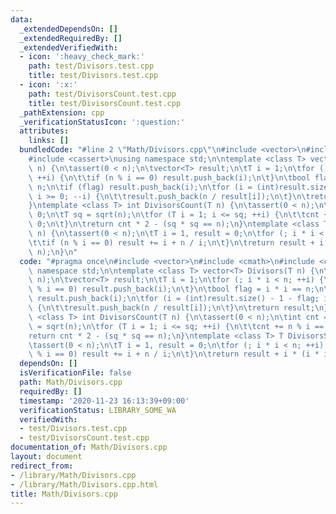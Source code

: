 ```yaml
---
data:
  _extendedDependsOn: []
  _extendedRequiredBy: []
  _extendedVerifiedWith:
  - icon: ':heavy_check_mark:'
    path: test/Divisors.test.cpp
    title: test/Divisors.test.cpp
  - icon: ':x:'
    path: test/DivisorsCount.test.cpp
    title: test/DivisorsCount.test.cpp
  _pathExtension: cpp
  _verificationStatusIcon: ':question:'
  attributes:
    links: []
  bundledCode: "#line 2 \"Math/Divisors.cpp\"\n#include <vector>\n#include <cmath>\n\
    #include <cassert>\nusing namespace std;\n\ntemplate <class T> vector<T> Divisors(T\
    \ n) {\n\tassert(0 < n);\n\tvector<T> result;\n\tT i = 1;\n\tfor (; i * i < n;\
    \ ++i) {\n\t\tif (n % i == 0) result.push_back(i);\n\t}\n\tbool flag = i * i ==\
    \ n;\n\tif (flag) result.push_back(i);\n\tfor (i = (int)result.size() - 1 - flag;\
    \ i >= 0; --i) {\n\t\tresult.push_back(n / result[i]);\n\t}\n\treturn result;\n\
    }\ntemplate <class T> int DivisorsCount(T n) {\n\tassert(0 < n);\n\tint cnt =\
    \ 0;\n\tT sq = sqrt(n);\n\tfor (T i = 1; i <= sq; ++i) {\n\t\tcnt += n % i ==\
    \ 0;\n\t}\n\treturn cnt * 2 - (sq * sq == n);\n}\ntemplate <class T> T DivisorsSum(T\
    \ n) {\n\tassert(0 < n);\n\tT i = 1, result = 0;\n\tfor (; i * i < n; ++i) {\n\
    \t\tif (n % i == 0) result += i + n / i;\n\t}\n\treturn result + i * (i * i ==\
    \ n);\n}\n"
  code: "#pragma once\n#include <vector>\n#include <cmath>\n#include <cassert>\nusing\
    \ namespace std;\n\ntemplate <class T> vector<T> Divisors(T n) {\n\tassert(0 <\
    \ n);\n\tvector<T> result;\n\tT i = 1;\n\tfor (; i * i < n; ++i) {\n\t\tif (n\
    \ % i == 0) result.push_back(i);\n\t}\n\tbool flag = i * i == n;\n\tif (flag)\
    \ result.push_back(i);\n\tfor (i = (int)result.size() - 1 - flag; i >= 0; --i)\
    \ {\n\t\tresult.push_back(n / result[i]);\n\t}\n\treturn result;\n}\ntemplate\
    \ <class T> int DivisorsCount(T n) {\n\tassert(0 < n);\n\tint cnt = 0;\n\tT sq\
    \ = sqrt(n);\n\tfor (T i = 1; i <= sq; ++i) {\n\t\tcnt += n % i == 0;\n\t}\n\t\
    return cnt * 2 - (sq * sq == n);\n}\ntemplate <class T> T DivisorsSum(T n) {\n\
    \tassert(0 < n);\n\tT i = 1, result = 0;\n\tfor (; i * i < n; ++i) {\n\t\tif (n\
    \ % i == 0) result += i + n / i;\n\t}\n\treturn result + i * (i * i == n);\n}\n"
  dependsOn: []
  isVerificationFile: false
  path: Math/Divisors.cpp
  requiredBy: []
  timestamp: '2020-11-23 16:13:39+09:00'
  verificationStatus: LIBRARY_SOME_WA
  verifiedWith:
  - test/Divisors.test.cpp
  - test/DivisorsCount.test.cpp
documentation_of: Math/Divisors.cpp
layout: document
redirect_from:
- /library/Math/Divisors.cpp
- /library/Math/Divisors.cpp.html
title: Math/Divisors.cpp
---
```

